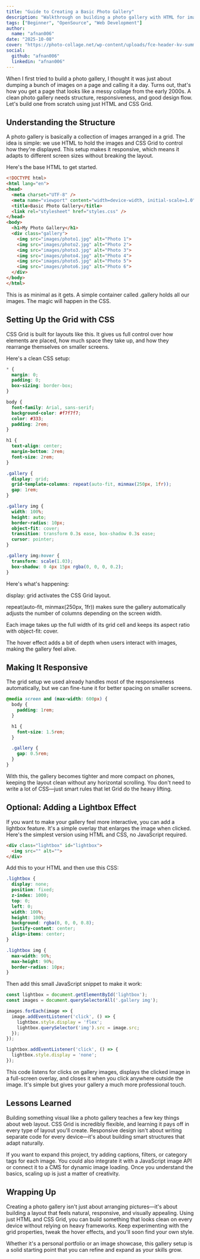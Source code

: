 ```yaml
---
title: "Guide to Creating a Basic Photo Gallery"
description: "Walkthrough on building a photo gallery with HTML for image placement and CSS Grid for a responsive layout."
tags: ["Beginner", "OpenSource", "Web Development"]
author:
  name: "afnan006"
date: "2025-10-08"
cover: "https://photo-collage.net/wp-content/uploads/fce-header-kv-summer.webp"
social:
  github: "afnan006"
  linkedin: "afnan006"
---
```


When I first tried to build a photo gallery, I thought it was just about dumping a bunch of images on a page and calling it a day. Turns out, that's how you get a page that looks like a messy collage from the early 2000s. A clean photo gallery needs structure, responsiveness, and good design flow. Let's build one from scratch using just HTML and CSS Grid.

## Understanding the Structure

A photo gallery is basically a collection of images arranged in a grid. The idea is simple: we use HTML to hold the images and CSS Grid to control how they're displayed. This setup makes it responsive, which means it adapts to different screen sizes without breaking the layout.

Here's the base HTML to get started.

```html
<!DOCTYPE html>
<html lang="en">
<head>
  <meta charset="UTF-8" />
  <meta name="viewport" content="width=device-width, initial-scale=1.0" />
  <title>Basic Photo Gallery</title>
  <link rel="stylesheet" href="styles.css" />
</head>
<body>
  <h1>My Photo Gallery</h1>
  <div class="gallery">
    <img src="images/photo1.jpg" alt="Photo 1">
    <img src="images/photo2.jpg" alt="Photo 2">
    <img src="images/photo3.jpg" alt="Photo 3">
    <img src="images/photo4.jpg" alt="Photo 4">
    <img src="images/photo5.jpg" alt="Photo 5">
    <img src="images/photo6.jpg" alt="Photo 6">
  </div>
</body>
</html>
```

This is as minimal as it gets. A simple container called .gallery holds all our images. The magic will happen in the CSS.

## Setting Up the Grid with CSS

CSS Grid is built for layouts like this. It gives us full control over how elements are placed, how much space they take up, and how they rearrange themselves on smaller screens.

Here's a clean CSS setup:

```css
* {
  margin: 0;
  padding: 0;
  box-sizing: border-box;
}

body {
  font-family: Arial, sans-serif;
  background-color: #f7f7f7;
  color: #333;
  padding: 2rem;
}

h1 {
  text-align: center;
  margin-bottom: 2rem;
  font-size: 2rem;
}

.gallery {
  display: grid;
  grid-template-columns: repeat(auto-fit, minmax(250px, 1fr));
  gap: 1rem;
}

.gallery img {
  width: 100%;
  height: auto;
  border-radius: 10px;
  object-fit: cover;
  transition: transform 0.3s ease, box-shadow 0.3s ease;
  cursor: pointer;
}

.gallery img:hover {
  transform: scale(1.03);
  box-shadow: 0 4px 15px rgba(0, 0, 0, 0.2);
}
```

Here's what's happening:

display: grid activates the CSS Grid layout.

repeat(auto-fit, minmax(250px, 1fr)) makes sure the gallery automatically adjusts the number of columns depending on the screen width.

Each image takes up the full width of its grid cell and keeps its aspect ratio with object-fit: cover.

The hover effect adds a bit of depth when users interact with images, making the gallery feel alive.

## Making It Responsive

The grid setup we used already handles most of the responsiveness automatically, but we can fine-tune it for better spacing on smaller screens.

```css
@media screen and (max-width: 600px) {
  body {
    padding: 1rem;
  }

  h1 {
    font-size: 1.5rem;
  }

  .gallery {
    gap: 0.5rem;
  }
}
```

With this, the gallery becomes tighter and more compact on phones, keeping the layout clean without any horizontal scrolling. You don't need to write a lot of CSS—just smart rules that let Grid do the heavy lifting.

## Optional: Adding a Lightbox Effect

If you want to make your gallery feel more interactive, you can add a lightbox feature. It's a simple overlay that enlarges the image when clicked. Here's the simplest version using HTML and CSS, no JavaScript required.

```html
<div class="lightbox" id="lightbox">
  <img src="" alt="">
</div>
```

Add this to your HTML and then use this CSS:

```css
.lightbox {
  display: none;
  position: fixed;
  z-index: 1000;
  top: 0;
  left: 0;
  width: 100%;
  height: 100%;
  background: rgba(0, 0, 0, 0.8);
  justify-content: center;
  align-items: center;
}

.lightbox img {
  max-width: 90%;
  max-height: 90%;
  border-radius: 10px;
}
```

Then add this small JavaScript snippet to make it work:

```javascript
const lightbox = document.getElementById('lightbox');
const images = document.querySelectorAll('.gallery img');

images.forEach(image => {
  image.addEventListener('click', () => {
    lightbox.style.display = 'flex';
    lightbox.querySelector('img').src = image.src;
  });
});

lightbox.addEventListener('click', () => {
  lightbox.style.display = 'none';
});
```

This code listens for clicks on gallery images, displays the clicked image in a full-screen overlay, and closes it when you click anywhere outside the image. It's simple but gives your gallery a much more professional touch.

## Lessons Learned

Building something visual like a photo gallery teaches a few key things about web layout. CSS Grid is incredibly flexible, and learning it pays off in every type of layout you'll create. Responsive design isn't about writing separate code for every device—it's about building smart structures that adapt naturally.

If you want to expand this project, try adding captions, filters, or category tags for each image. You could also integrate it with a JavaScript image API or connect it to a CMS for dynamic image loading. Once you understand the basics, scaling up is just a matter of creativity.

## Wrapping Up

Creating a photo gallery isn't just about arranging pictures—it's about building a layout that feels natural, responsive, and visually appealing. Using just HTML and CSS Grid, you can build something that looks clean on every device without relying on heavy frameworks. Keep experimenting with the grid properties, tweak the hover effects, and you'll soon find your own style.

Whether it's a personal portfolio or an image showcase, this gallery setup is a solid starting point that you can refine and expand as your skills grow.